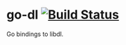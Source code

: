 go-dl [![Build Status](https://travis-ci.org/achille-roussel/go-dl.svg)](https://travis-ci.org/achille-roussel/go-dl)
=====

Go bindings to libdl.
